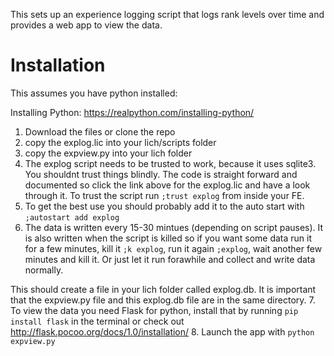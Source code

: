 This sets up an experience logging script that logs rank levels over time and provides a web app to view the data.


# Installation

This assumes you have python installed:

Installing Python: https://realpython.com/installing-python/

1. Download the files or clone the repo
2. copy the explog.lic into your lich/scripts folder
3. copy the expview.py into your lich folder
4. The explog script needs to be trusted to work, because it uses sqlite3. You shouldnt trust things blindly. The code is straight forward and documented so click the link above for the explog.lic and have a look through it. To trust the script run ```;trust explog``` from inside your FE.
5. To get the best use you should probably add it to the auto start with ```;autostart add explog```
6. The data is written every 15-30 mintues (depending on script pauses). It is also written when the script is killed so if you want some data run it for a few minutes, kill it ```;k explog```, run it again ```;explog```,  wait another few minutes and kill it. Or just let it run forawhile and collect and write data normally.

This should create a file in your lich folder called explog.db. It is important that the expview.py file and this explog.db file are in the same directory.
7. To view the data you need Flask for python, install that by running ```pip install flask``` in the terminal or check out http://flask.pocoo.org/docs/1.0/installation/
8. Launch the app with ```python expview.py```

